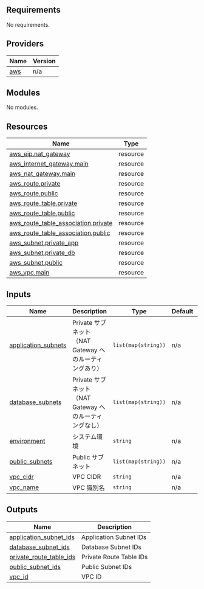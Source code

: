 <!-- BEGIN_TF_DOCS -->
## Requirements

No requirements.

## Providers

| Name | Version |
|------|---------|
| <a name="provider_aws"></a> [aws](#provider\_aws) | n/a |

## Modules

No modules.

## Resources

| Name | Type |
|------|------|
| [aws_eip.nat_gateway](https://registry.terraform.io/providers/hashicorp/aws/latest/docs/resources/eip) | resource |
| [aws_internet_gateway.main](https://registry.terraform.io/providers/hashicorp/aws/latest/docs/resources/internet_gateway) | resource |
| [aws_nat_gateway.main](https://registry.terraform.io/providers/hashicorp/aws/latest/docs/resources/nat_gateway) | resource |
| [aws_route.private](https://registry.terraform.io/providers/hashicorp/aws/latest/docs/resources/route) | resource |
| [aws_route.public](https://registry.terraform.io/providers/hashicorp/aws/latest/docs/resources/route) | resource |
| [aws_route_table.private](https://registry.terraform.io/providers/hashicorp/aws/latest/docs/resources/route_table) | resource |
| [aws_route_table.public](https://registry.terraform.io/providers/hashicorp/aws/latest/docs/resources/route_table) | resource |
| [aws_route_table_association.private](https://registry.terraform.io/providers/hashicorp/aws/latest/docs/resources/route_table_association) | resource |
| [aws_route_table_association.public](https://registry.terraform.io/providers/hashicorp/aws/latest/docs/resources/route_table_association) | resource |
| [aws_subnet.private_app](https://registry.terraform.io/providers/hashicorp/aws/latest/docs/resources/subnet) | resource |
| [aws_subnet.private_db](https://registry.terraform.io/providers/hashicorp/aws/latest/docs/resources/subnet) | resource |
| [aws_subnet.public](https://registry.terraform.io/providers/hashicorp/aws/latest/docs/resources/subnet) | resource |
| [aws_vpc.main](https://registry.terraform.io/providers/hashicorp/aws/latest/docs/resources/vpc) | resource |

## Inputs

| Name | Description | Type | Default | Required |
|------|-------------|------|---------|:--------:|
| <a name="input_application_subnets"></a> [application\_subnets](#input\_application\_subnets) | Private サブネット（NAT Gateway へのルーティングあり） | `list(map(string))` | n/a | yes |
| <a name="input_database_subnets"></a> [database\_subnets](#input\_database\_subnets) | Private サブネット（NAT Gateway へのルーティングなし） | `list(map(string))` | n/a | yes |
| <a name="input_environment"></a> [environment](#input\_environment) | システム環境 | `string` | n/a | yes |
| <a name="input_public_subnets"></a> [public\_subnets](#input\_public\_subnets) | Public サブネット | `list(map(string))` | n/a | yes |
| <a name="input_vpc_cidr"></a> [vpc\_cidr](#input\_vpc\_cidr) | VPC CIDR | `string` | n/a | yes |
| <a name="input_vpc_name"></a> [vpc\_name](#input\_vpc\_name) | VPC 識別名 | `string` | n/a | yes |

## Outputs

| Name | Description |
|------|-------------|
| <a name="output_application_subnet_ids"></a> [application\_subnet\_ids](#output\_application\_subnet\_ids) | Application Subnet IDs |
| <a name="output_database_subnet_ids"></a> [database\_subnet\_ids](#output\_database\_subnet\_ids) | Database Subnet IDs |
| <a name="output_private_route_table_ids"></a> [private\_route\_table\_ids](#output\_private\_route\_table\_ids) | Private Route Table IDs |
| <a name="output_public_subnet_ids"></a> [public\_subnet\_ids](#output\_public\_subnet\_ids) | Public Subnet IDs |
| <a name="output_vpc_id"></a> [vpc\_id](#output\_vpc\_id) | VPC ID |
<!-- END_TF_DOCS -->